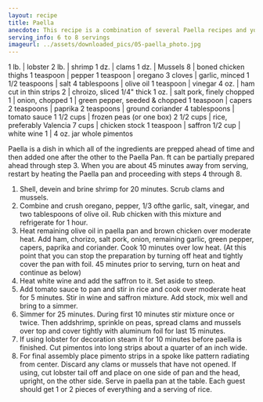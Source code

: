 ```yaml
---
layout: recipe
title: Paella
anecdote: This recipe is a combination of several Paella recipes and you are encouraged to try your own variations. We do suggest that the basics of rice, chicken, saffron and chorizo should always be included. It is the contrast of ingredients that makes this dish so delicious and so “wow” when presented. The lobster is optional since it is mostly for decoration. Pan needed&#58; 14” Paella Pan or very large fry pan.
serving_info: 6 to 8 servings
imageurl: ../assets/downloaded_pics/05-paella_photo.jpg
---
```

<!-- Ingredients -->

1 lb. | lobster
2 lb. | shrimp
1 dz. | clams
1 dz. | Mussels
8 | boned chicken thighs
1 teaspoon | pepper
1 teaspoon | oregano
3 cloves | garlic, minced
1 1/2 teaspoons | salt
4 tablespoons | olive oil
1 teaspoon | vinegar
4 oz. | ham cut in thin strips
2 | chroizo, sliced 1/4" thick
1 oz. | salt pork, finely chopped
1 | onion, chopped
1 | green pepper, seeded & chopped
1 teaspoon | capers
2 teaspoons | paprika
2 teaspoons | ground coriander
4 tablespoons | tomato sauce
1 1/2 cups | frozen peas (or one box)
2 1/2 cups | rice, preferably Valencia
7 cups | chicken stock
1 teaspoon | saffron
1/2 cup | white wine
1 | 4 oz. jar whole pimentos

<!-- split -->
<!-- Steps -->
Paella is a dish in which all of the ingredients are prepped ahead of time and then added one after the other to the Paella Pan. ft can be partially prepared ahead through step 3.
When you are about 45 minutes away from serving, restart by heating the Paella pan and proceeding with steps 4 through 8. 

1. Shell, devein and brine shrimp for 20 minutes. Scrub clams and mussels. 
2. Combine and crush oregano, pepper, 1/3 ofthe garlic, salt, vinegar, and two tablespoons of olive oil. Rub chicken with this mixture and refrigerate for 1 hour.
3. Heat remaining olive oil in paella pan and brown chicken over moderate heat. Add ham, chorizo, salt pork, onion, remaining garlic, green pepper, capers, paprika and coriander. Cook 10 minutes over low heat. (At this point that you can stop the preparation by turning off heat and tightly cover the pan with foil. 45 minutes prior to serving, turn on heat and continue as below)
4. Heat white wine and add the saffron to it. Set aside to steep.
5. Add tomato sauce to pan and stir in rice and cook over moderate heat for 5 minutes. Stir in wine and saffron mixture. Add stock, mix well and bring to a simmer.
6. Simmer for 25 minutes. During first 10 minutes stir mixture once or twice. Then addshrimp, sprinkle on peas, spread clams and mussels over top and cover tightly with aluminum foil for last 15 minutes.
7. If using lobster for decoration steam it for 10 minutes before paella is finished. Cut pimentos into long strips about a quarter of an inch wide.
8. For final assembly place pimento strips in a spoke like pattern radiating from center.  Discard any clams or mussels that have not opened. If using, cut lobster tail off and place on one side of pan and the head, upright, on the other side. Serve in paella pan at the table. Each guest should get 1 or 2 pieces of everything and a serving of rice.
